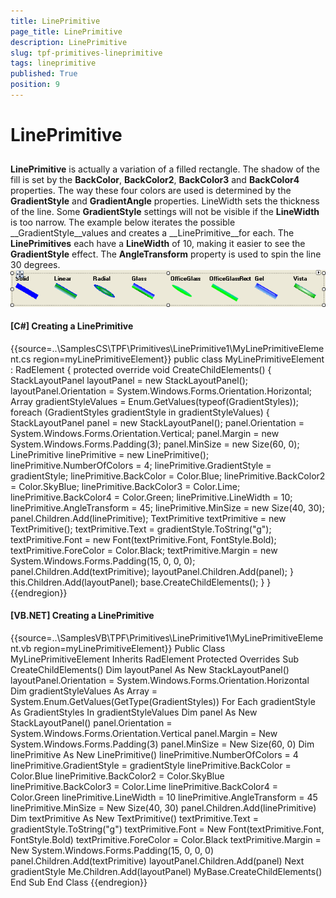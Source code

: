 ```yaml
---
title: LinePrimitive
page_title: LinePrimitive
description: LinePrimitive
slug: tpf-primitives-lineprimitive
tags: lineprimitive
published: True
position: 9
---
```


# LinePrimitive



## 

__LinePrimitive__ is actually a variation of a filled rectangle.
          The shadow of the fill is set by the __BackColor__,
          __BackColor2__, __BackColor3__ and __BackColor4__
          properties. The way these four colors are used is determined by the __GradientStyle__
          and __GradientAngle__ properties.
          LineWidth sets the thickness of the line.
          Some __GradientStyle__ settings will not be visible if the __LineWidth__ is too narrow.
          The example below iterates the possible __GradientStyle__values and creates a
          __LinePrimitive__for each. The __LinePrimitives__ each have
          a __LineWidth__ of 10, making it easier to see the __GradientStyle__ effect.
          The __AngleTransform__ property is used to spin the line 30 degrees.
        ![tpf-primitives-lineprimitive 001](images/tpf-primitives-lineprimitive001.png)

#### __[C#] Creating a LinePrimitive__

{{source=..\SamplesCS\TPF\Primitives\LinePrimitive1\MyLinePrimitiveElement.cs region=myLinePrimitiveElement}}
	    public class MyLinePrimitiveElement : RadElement
	    {
	        protected override void CreateChildElements()
	        {
	            StackLayoutPanel layoutPanel = new StackLayoutPanel();
	            layoutPanel.Orientation = System.Windows.Forms.Orientation.Horizontal;
	            Array gradientStyleValues = Enum.GetValues(typeof(GradientStyles));
	            foreach (GradientStyles gradientStyle in gradientStyleValues)
	            {
	                StackLayoutPanel panel = new StackLayoutPanel();
	                panel.Orientation = System.Windows.Forms.Orientation.Vertical;
	                panel.Margin = new System.Windows.Forms.Padding(3);
	                panel.MinSize = new Size(60, 0);
	                LinePrimitive linePrimitive = new LinePrimitive();
	                linePrimitive.NumberOfColors = 4;
	                linePrimitive.GradientStyle = gradientStyle;
	                linePrimitive.BackColor = Color.Blue;
	                linePrimitive.BackColor2 = Color.SkyBlue;
	                linePrimitive.BackColor3 = Color.Lime;
	                linePrimitive.BackColor4 = Color.Green;
	                linePrimitive.LineWidth = 10;
	                linePrimitive.AngleTransform = 45;
	                linePrimitive.MinSize = new Size(40, 30);
	                panel.Children.Add(linePrimitive);
	                TextPrimitive textPrimitive = new TextPrimitive();
	                textPrimitive.Text = gradientStyle.ToString("g");
	                textPrimitive.Font = new Font(textPrimitive.Font, FontStyle.Bold);
	                textPrimitive.ForeColor = Color.Black;
	                textPrimitive.Margin = new System.Windows.Forms.Padding(15, 0, 0, 0);
	                panel.Children.Add(textPrimitive);
	                layoutPanel.Children.Add(panel);
	            }
	            this.Children.Add(layoutPanel);
	            base.CreateChildElements();
	        }
	    }
	{{endregion}}



#### __[VB.NET] Creating a LinePrimitive__

{{source=..\SamplesVB\TPF\Primitives\LinePrimitive1\MyLinePrimitiveElement.vb region=myLinePrimitiveElement}}
	Public Class MyLinePrimitiveElement
	    Inherits RadElement
	    Protected Overrides Sub CreateChildElements()
	        Dim layoutPanel As New StackLayoutPanel()
	        layoutPanel.Orientation = System.Windows.Forms.Orientation.Horizontal
	        Dim gradientStyleValues As Array = System.Enum.GetValues(GetType(GradientStyles))
	        For Each gradientStyle As GradientStyles In gradientStyleValues
	            Dim panel As New StackLayoutPanel()
	            panel.Orientation = System.Windows.Forms.Orientation.Vertical
	            panel.Margin = New System.Windows.Forms.Padding(3)
	            panel.MinSize = New Size(60, 0)
	            Dim linePrimitive As New LinePrimitive()
	            linePrimitive.NumberOfColors = 4
	            linePrimitive.GradientStyle = gradientStyle
	            linePrimitive.BackColor = Color.Blue
	            linePrimitive.BackColor2 = Color.SkyBlue
	            linePrimitive.BackColor3 = Color.Lime
	            linePrimitive.BackColor4 = Color.Green
	            linePrimitive.LineWidth = 10
	            linePrimitive.AngleTransform = 45
	            linePrimitive.MinSize = New Size(40, 30)
	            panel.Children.Add(linePrimitive)
	            Dim textPrimitive As New TextPrimitive()
	            textPrimitive.Text = gradientStyle.ToString("g")
	            textPrimitive.Font = New Font(textPrimitive.Font, FontStyle.Bold)
	            textPrimitive.ForeColor = Color.Black
	            textPrimitive.Margin = New System.Windows.Forms.Padding(15, 0, 0, 0)
	            panel.Children.Add(textPrimitive)
	            layoutPanel.Children.Add(panel)
	        Next gradientStyle
	        Me.Children.Add(layoutPanel)
	        MyBase.CreateChildElements()
	    End Sub
	End Class
	{{endregion}}


